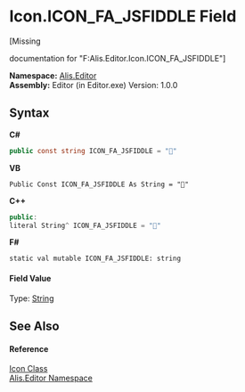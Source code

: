 # Icon.ICON_FA_JSFIDDLE Field
 

\[Missing <summary> documentation for "F:Alis.Editor.Icon.ICON_FA_JSFIDDLE"\]

**Namespace:**&nbsp;<a href="b150ade4-39de-a232-5f06-d3cdc1b2c538">Alis.Editor</a><br />**Assembly:**&nbsp;Editor (in Editor.exe) Version: 1.0.0

## Syntax

**C#**<br />
``` C#
public const string ICON_FA_JSFIDDLE = ""
```

**VB**<br />
``` VB
Public Const ICON_FA_JSFIDDLE As String = ""
```

**C++**<br />
``` C++
public:
literal String^ ICON_FA_JSFIDDLE = ""
```

**F#**<br />
``` F#
static val mutable ICON_FA_JSFIDDLE: string
```


#### Field Value
Type: <a href="https://docs.microsoft.com/dotnet/api/system.string" target="_blank">String</a>

## See Also


#### Reference
<a href="cc0f883c-67f8-f772-c6d7-a60b129f22a7">Icon Class</a><br /><a href="b150ade4-39de-a232-5f06-d3cdc1b2c538">Alis.Editor Namespace</a><br />